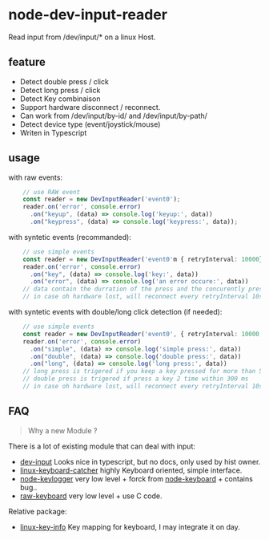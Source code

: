 # node-dev-input-reader

Read input from /dev/input/* on a linux Host.

## feature

* Detect double press / click
* Detect long press / click
* Detect Key combinaison
* Support hardware disconnect / reconnect.
* Can work from /dev/input/by-id/ and /dev/input/by-path/
* Detect device type (event/joystick/mouse)
* Writen in Typescript

## usage

with raw events:
```typescript
    // use RAW event
    const reader = new DevInputReader('event0');
    reader.on('error', console.error)
      .on("keyup", (data) => console.log('keyup:', data))
      .on("keypress", (data) => console.log('keypress:', data));

```

with syntetic events (recommanded):
```typescript
    // use simple events
    const reader = new DevInputReader('event0'm { retryInterval: 10000});
    reader.on('error', console.error)
      .on("key", (data) => console.log('key:', data))
      .on("error", (data) => console.log('an error occure:', data))
    // data contain the durration of the press and the concurently press key
    // in case oh hardware lost, will reconnect every retryInterval 10sec
```

with syntetic events with double/long click detection (if needed):
```typescript
    // use simple events
    const reader = new DevInputReader('event0', { retryInterval: 10000, longPress: 5000, doublePress: 300 });
    reader.on('error', console.error)
      .on("simple", (data) => console.log('simple press:', data))
      .on("double", (data) => console.log('double press:', data))
      .on("long", (data) => console.log('long press:', data))
    // long press is trigered if you keep a key pressed for more than 5 seconds
    // double press is trigered if press a key 2 time within 300 ms
    // in case oh hardware lost, will reconnect every retryInterval 10sec
```

## FAQ

> Why a new Module ?

There is a lot of existing module that can deal with input:
- [dev-input](https://www.npmjs.com/package/dev-input) Looks nice in typescript, but no docs, only used by hist owner.
- [linux-keyboard-catcher](https://www.npmjs.com/package/linux-keyboard-catcher) highly Keyboard oriented, simple interface.
- [node-keylogger](https://www.npmjs.com/package/node-keylogger) very low level + forck from [node-keyboard](https://github.com/Bornholm/node-keyboard) + contains bug..
- [raw-keyboard](https://www.npmjs.com/package/raw-keyboard) very low level + use C code.

Relative package:
- [linux-key-info](https://www.npmjs.com/package/linux-key-info) Key mapping for keyboard, I may integrate it on day.
